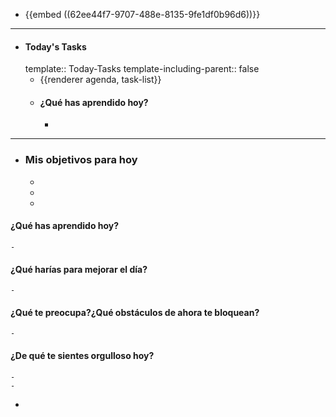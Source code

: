 - {{embed ((62ee44f7-9707-488e-8135-9fe1df0b96d6))}}
- ---
- #### Today's Tasks
  template:: Today-Tasks
  template-including-parent:: false
	- {{renderer agenda, task-list}}
	- #### ¿Qué has aprendido hoy?
		-
- ---
- ### Mis objetivos para hoy
	-
	-
	-
#### ¿Qué has aprendido hoy?
	-
#### ¿Qué harías para mejorar el día?
	-
#### ¿Qué te preocupa?¿Qué obstáculos de ahora te bloquean?
	-
#### ¿De qué te sientes orgulloso hoy?
	-
	-
-